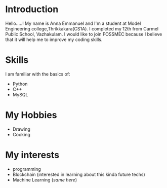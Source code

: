  # **Introduction**
 
Hello.....!
My name is Anna Emmanuel and I'm a student at Model Engineering college,Thrikkakara(CS1A).
I completed my 12th from Carmel Public School, Vazhakulam.
I would like to join FOSSMEC because I believe that it will help me to improve my coding skills.

# **Skills**
  I am familiar with the basics of:
  * Python
  * C++
  * MySQL
  
  
# **My Hobbies**
  * Drawing 
  * Cooking
  
# **My interests**
  * programming
  * Blockchain (interested in learning about this kinda future techs)
  * Machine Learning (_same here_)
  

